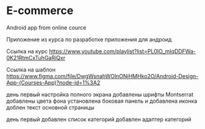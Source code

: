 # E-commerce
Android app from online cource

Приложение из курса по разработке приложения для андроид

Ссылка на курс
https://www.youtube.com/playlist?list=PL0lO_mIqDDFWa-0K21RtmCxTuhGaRiQxr

Ссылка на шаблон
https://www.figma.com/file/DwgWsnahWOlnONjHMHko2O/Android-Design-App-(Courses-App)?node-id=1%3A2


день первый
    настройка полного экрана
    добавлены шрифты Montserrat
    добавлены цвета фона
    установлена боковая панель и добавлена иконка
    доблен текст основной страницы

день первый
    добавлен список категорий
    добавлен адаптер категорий